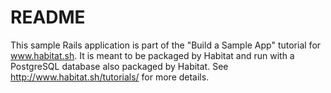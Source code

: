 # README

This sample Rails application is part of the "Build a Sample App" tutorial for www.habitat.sh. It is meant to be packaged by Habitat and run with a PostgreSQL database also packaged by Habitat. See http://www.habitat.sh/tutorials/ for more details.